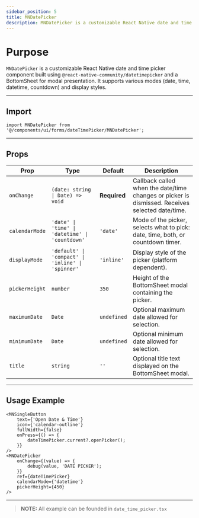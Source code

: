 ```yaml
---
sidebar_position: 5
title: MNDatePicker
description: MNDatePicker is a customizable React Native date and time picker component
---
```


# Purpose

`MNDatePicker` is a customizable React Native date and time picker component built using
`@react-native-community/datetimepicker` and a BottomSheet for modal presentation. It supports various modes (date,
time, datetime, countdown) and display styles.


---

## Import

```tsx
import MNDatePicker from '@/components/ui/forms/dateTimePicker/MNDatePicker';
```

---

## Props

| Prop           | Type                                              | Default      | Description                                                                                     |
|----------------|---------------------------------------------------|--------------|-------------------------------------------------------------------------------------------------|
| `onChange`     | `(date: string \| Date) => void`                  | **Required** | Callback called when the date/time changes or picker is dismissed. Receives selected date/time. |
| `calendarMode` | `'date' \| 'time' \| 'datetime' \| 'countdown'`   | `'date'`     | Mode of the picker, selects what to pick: date, time, both, or countdown timer.                 |
| `displayMode`  | `'default' \| 'compact' \| 'inline' \| 'spinner'` | `'inline'`   | Display style of the picker (platform dependent).                                               |
| `pickerHeight` | `number`                                          | `350`        | Height of the BottomSheet modal containing the picker.                                          |
| `maximumDate`  | `Date`                                            | `undefined`  | Optional maximum date allowed for selection.                                                    |
| `minimumDate`  | `Date`                                            | `undefined`  | Optional minimum date allowed for selection.                                                    |
| `title`        | `string`                                          | `''`         | Optional title text displayed on the BottomSheet modal.                                         |

---

## Usage Example

```tsx
<MNSingleButton
    text={'Open Date & Time'}
    icon={'calendar-outline'}
    fullWidth={false}
    onPress={() => {
        dateTimePicker.current?.openPicker();
    }}
/>
<MNDatePicker
    onChange={(value) => {
        debug(value, 'DATE PICKER');
    }}
    ref={dateTimePicker}
    calendarMode={'datetime'}
    pickerHeight={450}
/>
```

---

> **NOTE:**
> All example can be founded in `date_time_picker.tsx`